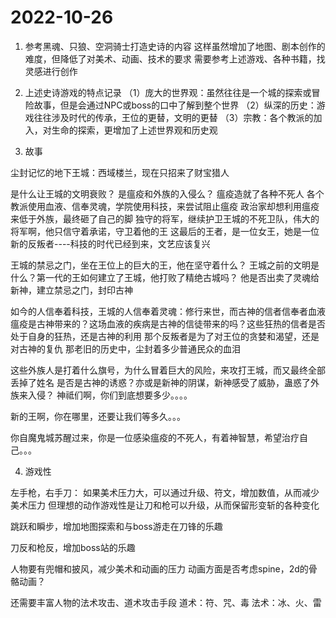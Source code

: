 # 2022-10-26

1. 参考黑魂、只狼、空洞骑士打造史诗的内容
这样虽然增加了地图、剧本创作的难度，但降低了对美术、动画、技术的要求
需要参考上述游戏、各种书籍，找灵感进行创作

2. 上述史诗游戏的特点记录
（1）庞大的世界观：虽然往往是一个城的探索或冒险故事，但是会通过NPC或boss的口中了解到整个世界
（2）纵深的历史：游戏往往涉及时代的传承，王位的更替，文明的更替
（3）宗教：各个教派的加入，对生命的探索，更增加了上述世界观和历史观

3. 故事

尘封记忆的地下王城：西域楼兰，现在只招来了财宝猎人

是什么让王城的文明衰败？ 是瘟疫和外族的入侵么？ 
瘟疫造就了各种不死人
各个教派使用血液、信奉灵魂，学院使用科技，来尝试阻止瘟疫
政治家却想利用瘟疫来低于外族，最终砸了自己的脚
独守的将军，继续护卫王城的不死卫队，伟大的将军啊，他只信守着承诺，守卫着他的王
这最后的王者，是一位女王，她是一位新的反叛者----科技的时代已经到来，文艺应该复兴

王城的禁忌之门，坐在王位上的巨大的王，他在坚守着什么？
王城之前的文明是什么？第一代的王如何建立了王城，他打败了精绝古城吗？
他是否出卖了灵魂给新神，建立禁忌之门，封印古神

如今的人信奉着科技，王城的人信奉着灵魂：修行来世，而古神的信者信奉者血液
瘟疫是古神带来的？这场血液的疾病是古神的信徒带来的吗？这些狂热的信者是否处于自身的狂热，还是古神的利用
那个反叛者是为了对王位的贪婪和渴望，还是对古神的复仇
那老旧的历史中，尘封着多少普通民众的血泪

这些外族人是打着什么旗号，为什么冒着巨大的风险，来攻打王城，而又最终全部丢掉了姓名
是否是古神的诱惑？亦或是新神的阴谋，新神感受了威胁，蛊惑了外族来入侵？
神祗们啊，你们到底想要多少。。。。

新的王啊，你在哪里，还要让我们等多久。。。

你自魔鬼城苏醒过来，你是一位感染瘟疫的不死人，有着神智慧，希望治疗自己。。。

4. 游戏性

左手枪，右手刀：
如果美术压力大，可以通过升级、符文，增加数值，从而减少美术压力
但理想的动作游戏性是让刀和枪可以升级，从而保留形变斩的各种变化

跳跃和瞬步，增加地图探索和与boss游走在刀锋的乐趣

刀反和枪反，增加boss站的乐趣

人物要有兜帽和披风，减少美术和动画的压力
动画方面是否考虑spine，2d的骨骼动画？

还需要丰富人物的法术攻击、道术攻击手段
道术：符、咒、毒
法术：冰、火、雷






